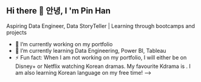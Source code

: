 ## Hi there 👋 안녕, I 'm Pin Han 
Aspiring Data Engineer, Data StoryTeller | Learning through bootcamps and projects

- 🔭 I’m currently working on my portfolio
- 🌱 I’m currently learning Data Engineering, Power BI, Tableau
- ⚡ Fun fact: When I am not working on my portfolio, I will either be on Disney+ or Netflix watching Korean dramas. My favourite Kdrama is <Moving>. I am also learning Korean language on my free time! 
-->
